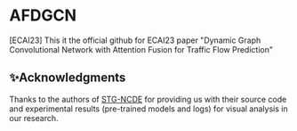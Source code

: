 # AFDGCN
[ECAI23] This it the official github for ECAI23 paper "Dynamic Graph Convolutional Network with Attention Fusion for Traffic Flow Prediction"

## ✨Acknowledgments
Thanks to the authors of [STG-NCDE](https://github.com/jeongwhanchoi/STG-NCDE) for providing us with their source code and experimental results (pre-trained models and logs) for visual analysis in our research.


